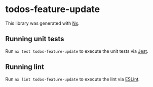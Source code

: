 # todos-feature-update

This library was generated with [Nx](https://nx.dev).

## Running unit tests

Run `nx test todos-feature-update` to execute the unit tests via [Jest](https://jestjs.io).

## Running lint

Run `nx lint todos-feature-update` to execute the lint via [ESLint](https://eslint.org/).
